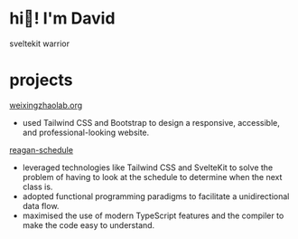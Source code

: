 # hi👋! I'm David

sveltekit warrior

# projects

[weixingzhaolab.org](https://weixingzhaolab.org/)
- used Tailwind CSS and Bootstrap to design a responsive, accessible, and professional-looking website.

[reagan-schedule](https://reagan-schedule.github.io)
- leveraged technologies like Tailwind CSS and SvelteKit to solve the problem of having to look at the schedule to determine when the next class is.
- adopted functional programming paradigms to facilitate a unidirectional data flow.
- maximised the use of modern TypeScript features and the compiler to make the code easy to understand.
